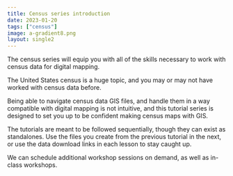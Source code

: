 ```yaml
---
title: Census series introduction
date: 2023-01-20
tags: ["census"]
image: a-gradient8.png
layout: single2
---
```


The census series will equip you with all of the skills necessary to work with census data for digital mapping.

The United States census is a huge topic, and you may or may not have worked with census data before. 

Being able to navigate census data GIS files, and handle them in a way compatible with digital mapping is not intuitive, and this tutorial series is designed to set you up to be confident making census maps with GIS.

The tutorials are meant to be followed sequentially, though they can exist as standalones. Use the files you create from the previous tutorial in the next, or use the data download links in each lesson to stay caught up.

We can schedule additional workshop sessions on demand, as well as in-class workshops.